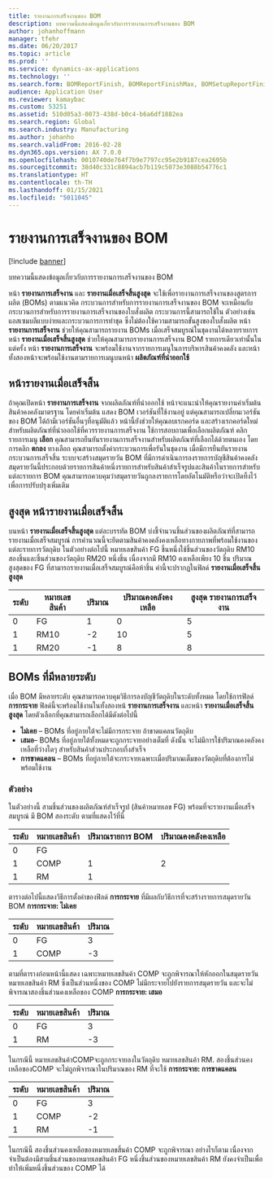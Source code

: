 ```yaml
---
title: รายงานการเสร็จงานของ BOM
description: บทความนี้แสดงข้อมูลเกี่ยวกับการรายงานการเสร็จงานของ BOM
author: johanhoffmann
manager: tfehr
ms.date: 06/20/2017
ms.topic: article
ms.prod: ''
ms.service: dynamics-ax-applications
ms.technology: ''
ms.search.form: BOMReportFinish, BOMReportFinishMax, BOMSetupReportFinish
audience: Application User
ms.reviewer: kamaybac
ms.custom: 53251
ms.assetid: 510d05a3-0073-438d-b0c4-b6a6df1882ea
ms.search.region: Global
ms.search.industry: Manufacturing
ms.author: johanho
ms.search.validFrom: 2016-02-28
ms.dyn365.ops.version: AX 7.0.0
ms.openlocfilehash: 0010740de764f7b9e7797cc95e2b9187cea2695b
ms.sourcegitcommit: 38d40c331c8894acb7b119c5073e3088b54776c1
ms.translationtype: HT
ms.contentlocale: th-TH
ms.lasthandoff: 01/15/2021
ms.locfileid: "5011045"
---
```

# <a name="report-boms-as-finished"></a>รายงานการเสร็จงานของ BOM

[!include [banner](../includes/banner.md)]

บทความนี้แสดงข้อมูลเกี่ยวกับการรายงานการเสร็จงานของ BOM

หน้า **รายงานการเสร็จงาน** และ **รายงานเมื่อเสร็จสิ้นสูงสุด** จะใช้เพื่อรายงานการเสร็จงานของสูตรการผลิต (BOMs) ตามแนวคิด กระบวนการสำหรับการรายงานการเสร็จงานของ BOM จะเหมือนกับกระบวนการสำหรับการรายงานการเสร็จงานของใบสั่งผลิต กระบวนการนี้สามารถใช้ใน ตัวอย่างเช่น แอสเซมบลีแบบง่ายและกระบวนการการทำชุด ซึ่งไม่ต้องใช้ความสามารถขั้นสูงของใบสั่งผลิต หน้า **รายงานการเสร็จงาน** ช่วยให้คุณสามารถรายงาน BOMs เมื่อเสร็จสมบูรณ์ในชุดงานได้หลายรายการ หน้า **รายงานเมื่อเสร็จสิ้นสูงสุด** ช่วยให้คุณสามารถรายงานการเสร็จงาน BOM รายการเดียวเท่านั้นในแต่ครั้ง หน้า **รายงานการเสร็จงาน** จะพร้อมใช้งานจากรายการเมนูในการบริหารสินค้าคงคลัง และหน้าทั้งสองหน้าจะพร้อมใช้งานตามรายการเมนูบนหน้า **ผลิตภัณฑ์ที่นำออกใช้**

## <a name="report-as-finished-page"></a>หน้ารายงานเมื่อเสร็จสิ้น
ถ้าคุณเปิดหน้า **รายงานการเสร็จงาน** จากผลิตภัณฑ์ที่นำออกใช้ หน้าจะแนะนำให้คุณรายงานค่าเริ่มต้นสินค้าคงคลังมาตรฐาน โดยค่าเริ่มต้น แสดง BOM เวอร์ชันที่ใช้งานอยู่ แต่คุณสามารถเปลี่ยนเวอร์ชันของ BOM ได้ถ้ามีเวอร์ชันอื่นๆที่อนุมัติแล้ว หน้านี้ยังช่วยให้คุณลบเรกคอร์ด และสร้างเรกคอร์ดใหม่สำหรับผลิตภัณฑ์ที่นำออกใช้ที่ควรรายงานการเสร็จงาน ใช้การสอบถามเพื่อเลือกผลิตภัณฑ์ คลิกรายการเมนู **เลือก** คุณสามารถยืนยันรายงานการเสร็จงานสำหรับผลิตภัณฑ์ที่เลือกได้ด้วยตนเอง โดยการคลิก **ตกลง** ทางเลือก คุณสามารถตั้งค่ากระบวนการเพื่อรันในชุดงาน เมื่อมีการยืนยันรายงานกระบวนการเสร็จสิ้น ระบบจะสร้างสมุดรายวัน BOM ที่มีการดำเนินการลงรายการบัญชีสินค้าคงคลัง สมุดรายวันนี้ประกอบด้วยรายการสินค้าหนึ่งรายการสำหรับสินค้าสำเร็จรูปและสินค้าในรายการสำหรับแต่ละรายการ BOM คุณสามารถควบคุมว่าสมุดรายวันถูกลงรายการโดยอัตโนมัติหรือว่าจะเปิดทิ้งไว้เพื่อการปรับปรุงเพิ่มเติม

## <a name="max-report-as-finished-page"></a>สูงสุด หน้ารายงานเมื่อเสร็จสิ้น
บนหน้า **รายงานเมื่อเสร็จสิ้นสูงสุด** แต่ละบรรทัด BOM บ่งชี้จำนวนชิ้นส่วนของผลิตภัณฑ์ที่สามารถรายงานเมื่อเสร็จสมบูรณ์ การคำนวณนี้จะยึดตามสินค้าคงคลังคงเหลือทางกายภาพที่พร้อมใช้งานของแต่ละรายการวัตถุดิบ ในตัวอย่างต่อไปนี้ หมายเลขสินค้า FG ชิ้นหนึ่งใช้ชิ้นส่วนของวัตถุดิบ RM10 สองชิ้นและชิ้นส่วนของวัตถุดิบ RM20 หนึ่งชิ้น เนื่องจากมี RM10 คงเหลือเพียง 10 ชิ้น ปริมาณสูงสุดของ FG ที่สามารถรายงานเมื่อเสร็จสมบูรณ์คือห้าชิ้น ค่านี้จะปรากฏในฟิลด์ **รายงานเมื่อเสร็จสิ้นสูงสุด**

| ระดับ | หมายเลขสินค้า | ปริมาณ | ปริมาณคงคลังคงเหลือ | สูงสุด รายงานการเสร็จงาน |
|-------|-------------|----------|---------|-------------------------|
| 0     | FG          |  1       | 0       | 5                       |
| 1     | RM10        | -2       | 10      | 5                       |
| 1     | RM20        | -1       |  8      | 8                       |

## <a name="boms-that-have-multiple-levels"></a>BOMs ที่มีหลายระดับ
เมื่อ BOM มีหลายระดับ คุณสามารถควบคุมวิธีการลงบัญชีวัตถุดิบในระดับทั้งหมด โดยใช้การฟิลด์ **การกระจาย** ฟิลด์นี้จะพร้อมใช้งานในทั้งสองหน้ **รายงานการเสร็จงาน** และหน้า **รายงานเมื่อเสร็จสิ้นสูงสุด** โดยตัวเลือกที่คุณสามารถเลือกได้มีดังต่อไปนี้

-   **ไม่เคย** – BOMs ที่อยู่ภายใต้จะไม่มีการกระจาย ถ้าขาดแคลนวัตถุดิบ
-   **เสมอ**– BOMs ที่อยู่ภายใต้ทั้งหมดจะถูกกระจายอย่างเต็มที่ ดังนั้น จะไม่มีการใช้ปริมาณคงคลังคงเหลือที่ว่างใดๆ สำหรับสินค้าส่วนประกอบกึ่งสำเร็จ
-   **การขาดแคลน** – BOMs ที่อยู่ภายใต้จะกระจายเฉพาะเมื่อปริมาณเต็มของวัตถุดิบที่ต้องการไม่พร้อมใช้งาน

### <a name="example"></a>ตัวอย่าง

ในตัวอย่างนี้ สามชิ้นส่วนของผลิตภัณฑ์สำเร็จรูป (สินค้าหมายเลข FG) พร้อมที่จะรายงานเมื่อเสร็จสมบูรณ์ มี BOM สองระดับ ตามที่แสดงไว้ที่นี่

| ระดับ | หมายเลขสินค้า | ปริมาณรายการ BOM | ปริมาณคงคลังคงเหลือ |
|-------|-------------|-------------------|---------|
| 0     | FG          |                   |         |
| 1     | COMP        | 1                 | 2       |
| 1     | RM          | 1                 |         |

ตารางต่อไปนี้แสดงวิธีการตั้งค่าของฟิลด์ **การกระจาย** ที่มีผลกับวิธีการที่จะสร้างรายการสมุดรายวัน BOM **การกระจาย: ไม่เคย**

| ระดับ | หมายเลขสินค้า | ปริมาณ |
|-------|-------------|----------|
| 0     | FG          | 3        |
| 1     | COMP        | -3       |

ตามที่ตารางก่อนหน้านี้แสดง เฉพาะหมายเลขสินค้า COMP จะถูกพิจารณาให้หักออกในสมุดรายวัน หมายเลขสินค้า RM ซึ่งเป็นส่วนหนึ่งของ COMP ไม่มีกระจายไปยังรายการสมุดรายวัน และจะไม่พิจารณาสองชิ้นส่วนคงเหลือของ COMP **การกระจาย: เสมอ**

| ระดับ | หมายเลขสินค้า | ปริมาณ |
|-------|-------------|----------|
| 0     | FG          | 3        |
| 1     | RM          | -3       |

ในกรณีนี้ หมายเลขสินค้าCOMPจะถูกกระจายลงในวัตถุดิบ หมายเลขสินค้า RM. สองชิ้นส่วนคงเหลือของCOMP จะไม่ถูกพิจารณาในปริมาณของ RM ที่จะใช้ **การกระจาย: การขาดแคลน**

| ระดับ | หมายเลขสินค้า | ปริมาณ |
|-------|-------------|----------|
| 0     | FG          | 3        |
| 1     | COMP        | -2       |
| 1     | RM          | -1       |

ในกรณีนี้ สองชิ้นส่วนคงเหลือของหมายเลขสิ้นค้า COMP จะถูกพิจารณา อย่างไรก็ตาม เนื่องจากจำเป็นต้องมีสามชิ้นส่วนของหมายเลขสินค้า FG หนึ่งชิ้นส่วนของหมายเลขสินค้า RM ยังคงจำเป็นเพื่อทำให้เพิ่มหนึ่งชิ้นส่วนของ COMP ได้



